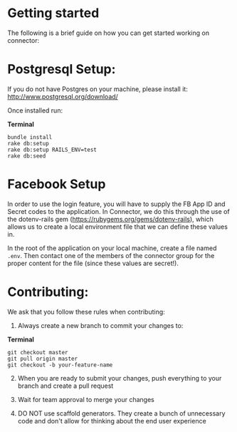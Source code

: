 # Getting started

The following is a brief guide on how you can get started working on connector:

# Postgresql Setup:

If you do not have Postgres on your machine, please install it: http://www.postgresql.org/download/

Once installed run:

**Terminal**

    bundle install
    rake db:setup
    rake db:setup RAILS_ENV=test
    rake db:seed

# Facebook Setup

In order to use the login feature, you will have to supply the FB App ID and Secret codes to the application. In Connector, we do this through the use of the dotenv-rails gem (https://rubygems.org/gems/dotenv-rails), which allows us to create a local environment file that we can define these values in.

In the root of the application on your local machine, create a file named `.env`. Then contact one of the members of the connector group for the proper content for the file (since these values are secret!).

# Contributing:

We ask that you follow these rules when contributing:

1. Always create a new branch to commit your changes to:

**Terminal**

    git checkout master
    git pull origin master
    git checkout -b your-feature-name


2. When you are ready to submit your changes, push everything to your branch and create a pull request

3. Wait for team approval to merge your changes

4. DO NOT use scaffold generators. They create a bunch of unnecessary code and don't allow for thinking about the end user experience
